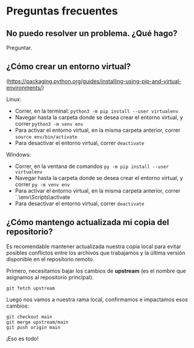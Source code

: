 # Preguntas frecuentes
## No puedo resolver un problema. ¿Qué hago?
Preguntar.

## ¿Cómo crear un entorno virtual?
(https://packaging.python.org/guides/installing-using-pip-and-virtual-environments/)

Linux:
* Correr, en la terminal: `python3 -m pip install --user virtualenv`
* Navegar hasta la carpeta donde se desea crear el entorno virtual, y correr `python3 -m venv env`
* Para activar el entorno virtual, en la misma carpeta anterior, correr `source env/bin/activate`
* Para desactivar el entorno virtual, correr `deactivate`

Windows:
* Correr, en la ventana de comandos `py -m pip install --user virtualenv`
* Navegar hasta la carpeta donde se desea crear el entorno virtual, y correr `py -m venv env`
* Para activar el entorno virtual, en la misma carpeta anterior, correr `.\env\Scripts\activate
* Para desactivar el entorno virtual, correr `deactivate`

## ¿Cómo mantengo actualizada mi copia del repositorio?
Es recomendable mantener actualizada nuestra copia local para evitar posibles conflictos entre los archivos que trabajamos y la última versión disponible en el repositorio remoto.

Primero, necesitamos bajar los cambios de __upstream__ (es el nombre que asignamos al repositorio principal).

```
git fetch upstream
```

Luego nos vamos a nuestra rama local, confirmamos e impactamos esos cambios:

```
git checkout main
git merge upstream/main
git push origin main
```

¡Eso es todo!
